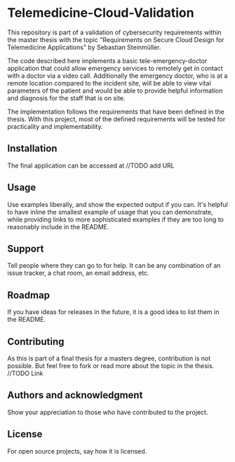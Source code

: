 # Telemedicine-Cloud-Validation
This repository is part of a validation of cybersecurity requirements
within the master thesis with the topic "Requirements on Secure Cloud Design
for Telemedicine Applications" by Sebastian Steinmüller.

The code described here implements a basic tele-emergency-doctor
application that could allow emergency services to remotely get in
contact with a doctor via a video call. Additionally the emergency
doctor, who is at a remote location compared to the incident site, will
be able to view vital parameters of the patient and would be able to
provide helpful information and diagnosis for the staff that is on site. 

The implementation follows the requirements that have been defined in
the thesis. With this project, most of the defined requirements will be
tested for practicality and implementability.

## Installation
The final application can be accessed at //TODO add URL

## Usage
Use examples liberally, and show the expected output if you can. It's helpful to have inline the smallest example of usage that you can demonstrate, while providing links to more sophisticated examples if they are too long to reasonably include in the README.

## Support
Tell people where they can go to for help. It can be any combination of an issue tracker, a chat room, an email address, etc.

## Roadmap
If you have ideas for releases in the future, it is a good idea to list them in the README.

## Contributing
As this is part of a final thesis for a masters degree, contribution is
not possible. But feel free to fork or read more about the topic in the
thesis. //TODO Link  

## Authors and acknowledgment
Show your appreciation to those who have contributed to the project.

## License
For open source projects, say how it is licensed.